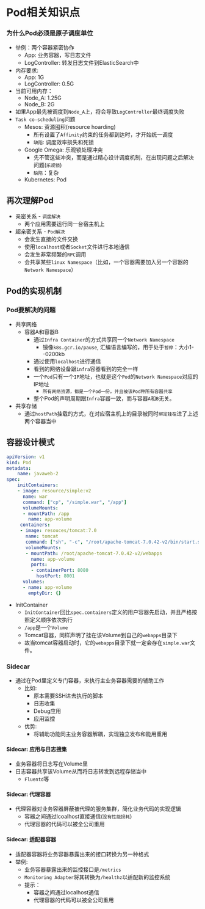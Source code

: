 # Pod相关知识点

### 为什么Pod必须是原子调度单位

- 举例：两个容器紧密协作
  - App: 业务容器，写日志文件
  - LogController: 转发日志文件到ElasticSearch中
- 内存要求:
  - App: 1G
  - LogController: 0.5G
- 当前可用内存：
  - Node_A: 1.25G
  - Node_B: 2G
- 如果App最先被调度到`Node_A`上，将会导致`LogController`最终调度失败
- `Task co-scheduling`问题
  - Mesos: 资源囤积(resource hoarding)
    - 所有设置了`Affinity`约束的任务都到达时，才开始统一调度
    - `缺陷`: 调度效率损失和死锁
  - Google Omega: 乐观锁处理冲突
    - 先不管这些冲突，而是通过精心设计调度机制，在出现问题之后解决问题(`乐观锁`)
    - `缺陷`：复杂
  - Kubernetes: Pod

## 再次理解Pod

- 亲密关系 - `调度解决`
  - 两个应用需要运行同一台宿主机上
- 超亲密关系 - `Pod解决`
  - 会发生直接的文件交换
  - 使用`localhost`或者`Socket`文件进行本地通信
  - 会发生非常频繁的`RPC`调用
  - 会共享某些`linux Namespace`（比如，一个容器需要加入另一个容器的`Network Namespace`）

## Pod的实现机制

 ### Pod要解决的问题

- 共享网络
  - 容器A和容器B
    - 通过`Infra Container`的方式共享同一个`Network Namespace`
      - 镜像`k8s.gcr.io/pause`, 汇编语言编写的，用于处于`暂停`：大小1--0200kb
    - 通过使用`localhost`进行通信
    - 看到的网络设备跟`infra`容器看到的完全一样
    - 一个`Pod`只有一个`IP`地址，也就是这个`Pod`的`Network Namespace`对应的IP地址
      - `所有网络资源，都是一个Pod一份，并且被该Pod种所有容器共享`
    - 整个Pod的声明周期跟`Infra`容器一致，而与容器`A`和`B`无关。
- 共享存储
  - 通过`hostPath`挂载的方式，在对应宿主机上的目录被同时`绑定挂在`进了上述两个容器当中

## 容器设计模式

```yaml
apiVersion: v1
kind: Pod
metadata:
	name: javaweb-2
spec:
    initContainers:
    - image: resource/simple:v2
      name: war
      command: ["cp", "/simple.war", "/app"]
      volumeMounts:
      - mountPath: /app
        name: app-volume
     containers:
     - image: resouces/tomcat:7.0
       name: tomcat
       command: ["sh", "-c", "/root/apache-tomcat-7.0.42-v2/bin/start.sh"]
       volumeMounts:
       - mountPath: /root/apache-tomcat-7.0.42-v2/webapps
         name: app-volume
         ports:
         - containerPort: 8080
           hostPort: 8001
      volumes:
      - name: app-volume
        emptyDir: {}
```



- InitContainer
  - `InitContainer`回比`spec.containers`定义的用户容器先启动，并且严格按照定义顺序依次执行
  - `/app`是一个`Volume`
  - Tomcat容器，同样声明了挂在该Volume到自己的`webapps`目录下
  - 故当tomcat容器启动时，它的`webapps`目录下就一定会存在`simple.war`文件。

### Sidecar

- 通过在Pod里定义专门容器，来执行主业务容器需要的辅助工作
  - 比如:
    - 原本需要SSH进去执行的脚本
    - 日志收集
    - Debug应用
    - 应用监控
  - 优势:
    - 将辅助功能同主业务容器解耦，实现独立发布和能用重用

#### Sidecar: 应用与日志搜集

- 业务容器将日志写在Volume里
- 日志容器共享该Volume从而将日志转发到远程存储当中
  - `Fluentd`等

#### Sidecar: 代理容器

- 代理容器对业务容器屏蔽被代理的服务集群，简化业务代码的实现逻辑
  - 容器之间通过lcoalhost直接通信(`没有性能损耗`)
  - 代理容器的代码可以被全公司重用

#### Sidecar: 适配器容器

- 适配器容器将业务容器暴露出来的接口转换为另一种格式
- 举例:
  - 业务容器暴露出来的监控接口是`/metrics`
  - `Monitoring Adapter`将其转换为`/healthz`以适配新的监控系统
  - 提示：
    - 容器之间通过localhost通信
    - 代理容器的代码可以被全公司重用